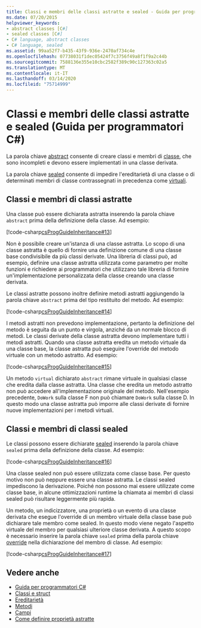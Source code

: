 ```yaml
---
title: Classi e membri delle classi astratte e sealed - Guida per programmatori C#
ms.date: 07/20/2015
helpviewer_keywords:
- abstract classes [C#]
- sealed classes [C#]
- C# language, abstract classes
- C# language, sealed
ms.assetid: 99aa52f7-b435-43f9-936e-2470af734c4e
ms.openlocfilehash: 07738031f1dec05424f7c3756f49a8f1f9a2c44b
ms.sourcegitcommit: 7588136e355e10cbc2582f389c90c127363c02a5
ms.translationtype: MT
ms.contentlocale: it-IT
ms.lasthandoff: 03/14/2020
ms.locfileid: "75714999"
---
```

# <a name="abstract-and-sealed-classes-and-class-members-c-programming-guide"></a>Classi e membri delle classi astratte e sealed (Guida per programmatori C#)
La parola chiave [abstract](../../language-reference/keywords/abstract.md) consente di creare classi e membri di [classe](../../language-reference/keywords/class.md), che sono incompleti e devono essere implementati in una classe derivata.  
  
 La parola chiave [sealed](../../language-reference/keywords/sealed.md) consente di impedire l'ereditarietà di una classe o di determinati membri di classe contrassegnati in precedenza come [virtuali](../../language-reference/keywords/virtual.md).  
  
## <a name="abstract-classes-and-class-members"></a>Classi e membri di classi astratte  
 Una classe può essere dichiarata astratta inserendo la parola chiave `abstract` prima della definizione della classe. Ad esempio:  
  
 [!code-csharp[csProgGuideInheritance#13](~/samples/snippets/csharp/VS_Snippets_VBCSharp/csProgGuideInheritance/CS/Inheritance.cs#13)]  
  
 Non è possibile creare un'istanza di una classe astratta. Lo scopo di una classe astratta è quello di fornire una definizione comune di una classe base condivisibile da più classi derivate. Una libreria di classi può, ad esempio, definire una classe astratta utilizzata come parametro per molte funzioni e richiedere ai programmatori che utilizzano tale libreria di fornire un'implementazione personalizzata della classe creando una classe derivata.  
  
 Le classi astratte possono inoltre definire metodi astratti aggiungendo la parola chiave `abstract` prima del tipo restituito del metodo. Ad esempio:  
  
 [!code-csharp[csProgGuideInheritance#14](~/samples/snippets/csharp/VS_Snippets_VBCSharp/csProgGuideInheritance/CS/Inheritance.cs#14)]  
  
 I metodi astratti non prevedono implementazione, pertanto la definizione del metodo è seguita da un punto e virgola, anziché da un normale blocco di metodi. Le classi derivate della classe astratta devono implementare tutti i metodi astratti. Quando una classe astratta eredita un metodo virtuale da una classe base, la classe astratta può eseguire l'override del metodo virtuale con un metodo astratto. Ad esempio:  
  
 [!code-csharp[csProgGuideInheritance#15](~/samples/snippets/csharp/VS_Snippets_VBCSharp/csProgGuideInheritance/CS/Inheritance.cs#15)]  
  
 Un metodo `virtual` dichiarato `abstract` rimane virtuale in qualsiasi classe che eredita dalla classe astratta. Una classe che eredita un metodo astratto non può accedere all'implementazione originale del metodo. Nell'esempio precedente, `DoWork` sulla classe F non può chiamare `DoWork` sulla classe D. In questo modo una classe astratta può imporre alle classi derivate di fornire nuove implementazioni per i metodi virtuali.  
  
## <a name="sealed-classes-and-class-members"></a>Classi e membri di classi sealed  
 Le classi possono essere dichiarate [sealed](../../language-reference/keywords/sealed.md) inserendo la parola chiave `sealed` prima della definizione della classe. Ad esempio:  
  
 [!code-csharp[csProgGuideInheritance#16](~/samples/snippets/csharp/VS_Snippets_VBCSharp/csProgGuideInheritance/CS/Inheritance.cs#16)]  
  
 Una classe sealed non può essere utilizzata come classe base. Per questo motivo non può neppure essere una classe astratta. Le classi sealed impediscono la derivazione. Poiché non possono mai essere utilizzate come classe base, in alcune ottimizzazioni runtime la chiamata ai membri di classi sealed può risultare leggermente più rapida.  
  
 Un metodo, un indicizzatore, una proprietà o un evento di una classe derivata che esegue l'override di un membro virtuale della classe base può dichiarare tale membro come sealed. In questo modo viene negato l'aspetto virtuale del membro per qualsiasi ulteriore classe derivata. A questo scopo è necessario inserire la parola chiave `sealed` prima della parola chiave [override](../../language-reference/keywords/override.md) nella dichiarazione del membro di classe. Ad esempio:  
  
 [!code-csharp[csProgGuideInheritance#17](~/samples/snippets/csharp/VS_Snippets_VBCSharp/csProgGuideInheritance/CS/Inheritance.cs#17)]  
  
## <a name="see-also"></a>Vedere anche

- [Guida per programmatori C#](../index.md)
- [Classi e struct](./index.md)
- [Ereditarietà](./inheritance.md)
- [Metodi](./methods.md)
- [Campi](./fields.md)
- [Come definire proprietà astratte](./how-to-define-abstract-properties.md)
